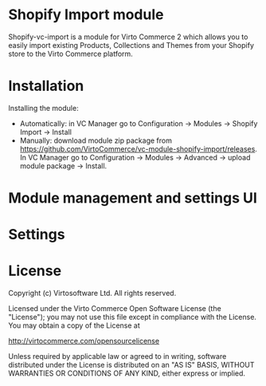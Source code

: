 # Shopify Import module
Shopify-vc-import is a module for Virto Commerce 2 which allows you to easily import existing Products, Collections and Themes from your Shopify store to the Virto Commerce platform.

# Installation
Installing the module:
* Automatically: in VC Manager go to Configuration -> Modules -> Shopify Import -> Install
* Manually: download module zip package from https://github.com/VirtoCommerce/vc-module-shopify-import/releases. In VC Manager go to Configuration -> Modules -> Advanced -> upload module package -> Install.

# Module management and settings UI


# Settings


# License
Copyright (c) Virtosoftware Ltd.  All rights reserved.

Licensed under the Virto Commerce Open Software License (the "License"); you
may not use this file except in compliance with the License. You may
obtain a copy of the License at

http://virtocommerce.com/opensourcelicense

Unless required by applicable law or agreed to in writing, software
distributed under the License is distributed on an "AS IS" BASIS,
WITHOUT WARRANTIES OR CONDITIONS OF ANY KIND, either express or
implied.
